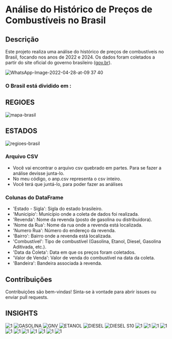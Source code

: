 # Análise do Histórico de Preços de Combustíveis no Brasil

## Descrição
Este projeto realiza uma análise do histórico de preços de combustíveis no Brasil, focando nos anos de 2022 e 2024. Os dados foram coletados a partir do site oficial do governo brasileiro ([gov.br](https://www.gov.br/anp/pt-br/centrais-de-conteudo/dados-abertos/serie-historica-de-precos-de-combustiveis)).

![WhatsApp-Image-2022-04-28-at-09 37 40](https://github.com/luisfernandogbraga/preco_gasolina/assets/134460985/578db87f-fe33-4247-ac25-2bb581943d1b)

### O Brasil está dividido em :
## REGIOES
![mapa-brasil](https://github.com/luisfernandogbraga/preco_combustivel/assets/134460985/e62ecc45-e1e2-447e-9ff0-ab9cc0d18b1c)

## ESTADOS
![regioes-brasil](https://github.com/luisfernandogbraga/preco_combustivel/assets/134460985/e1817bce-6fe7-475a-9402-862f57a7e48b)


### Arquivo CSV
- Você vai encontrar o arquivo csv quebrado em partes. Para se fazer a análise devisse junta-lo. 
- No meu código, o anp.csv representa o csv inteiro.
- Você terá que juntá-lo, para poder fazer as análises

### Colunas do DataFrame
- 'Estado - Sigla': Sigla do estado brasileiro.
- 'Municipio': Município onde a coleta de dados foi realizada.
- 'Revenda': Nome da revenda (posto de gasolina ou distribuidora).
- 'Nome da Rua': Nome da rua onde a revenda está localizada.
- 'Numero Rua': Número do endereço da revenda.
- 'Bairro': Bairro onde a revenda está localizada.
- 'Combustível': Tipo de combustível (Gasolina, Etanol, Diesel, Gasolina Aditivada, etc.).
- 'Data da Coleta': Data em que os preços foram coletados.
- 'Valor de Venda': Valor de venda do combustível na data da coleta.
- 'Bandeira': Bandeira associada à revenda.


## Contribuições
Contribuições são bem-vindas! Sinta-se à vontade para abrir issues ou enviar pull requests.


## INSIGHTS
![1](https://github.com/luisfernandogbraga/preco_combustivel/assets/134460985/31337219-15ed-47eb-871b-8dcb8268efff)
![GASOLINA](https://github.com/luisfernandogbraga/preco_combustivel/assets/134460985/6d238575-7757-4cc1-a376-c1ef3a166b28)
![GNV](https://github.com/luisfernandogbraga/preco_combustivel/assets/134460985/9e07b561-b774-48a0-b3b2-bdfbb9e880d0)
![ETANOL](https://github.com/luisfernandogbraga/preco_combustivel/assets/134460985/3e9e3e69-d12c-45cc-afdf-fd978bc24331)
![DIESEL](https://github.com/luisfernandogbraga/preco_combustivel/assets/134460985/1d633f81-06c2-4712-a50e-bb567ff6379b)
![DIESEL S10](https://github.com/luisfernandogbraga/preco_combustivel/assets/134460985/b37493f4-25b8-4512-b7b8-f04da636b96f)
![1](https://github.com/luisfernandogbraga/preco_combustivel/assets/134460985/05b20c66-0210-4924-b696-77da7cc200cb)
![1](https://github.com/luisfernandogbraga/preco_combustivel/assets/134460985/b1bae1b3-e57e-4060-8b73-b7f1b5d7888c)
![1](https://github.com/luisfernandogbraga/preco_combustivel/assets/134460985/cfb39359-5532-461f-9eb5-a1eb8eb45168)
![1](https://github.com/luisfernandogbraga/preco_combustivel/assets/134460985/d5291dcd-e75d-4c9d-9fe9-90c0b2e48814)
![1](https://github.com/luisfernandogbraga/preco_combustivel/assets/134460985/e651e50b-ca7a-4f66-8582-0d23bdecdd84)
![1](https://github.com/luisfernandogbraga/preco_combustivel/assets/134460985/e63c8f89-9f6e-4b77-bc13-aa23669b3a27)
![1](https://github.com/luisfernandogbraga/preco_combustivel/assets/134460985/cb9cf667-b70d-4d4c-a8ba-2facc641f440)
![1](https://github.com/luisfernandogbraga/preco_combustivel/assets/134460985/0858aa46-b999-488b-8148-0ba630f62c13)
![1](https://github.com/luisfernandogbraga/preco_combustivel/assets/134460985/cc52013d-7fae-459e-b150-8248a8b21f57)
![1](https://github.com/luisfernandogbraga/preco_combustivel/assets/134460985/736c8fad-6582-437e-b7af-5015a3fc9abe)
![1](https://github.com/luisfernandogbraga/preco_combustivel/assets/134460985/a38e8a9b-7e6e-48a7-8309-cfe0a3c0c425)




